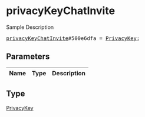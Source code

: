 # privacyKeyChatInvite

Sample Description

<pre>
<a href="../constructor/privacyKeyChatInvite.md">privacyKeyChatInvite</a>#500e6dfa = <a href="../type/PrivacyKey.md">PrivacyKey</a>;
</pre>

## Parameters

| Name | Type | Description |
|------|:----:|-------------|

## Type

[PrivacyKey](../type/PrivacyKey.md)
